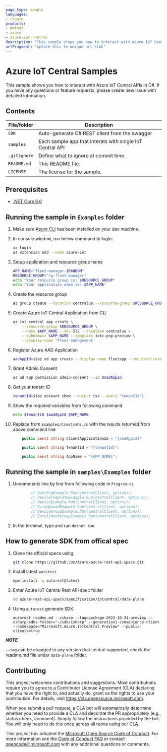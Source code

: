 ```yaml
---
page_type: sample
languages:
- csharp
products:
- dotnet
- azure
- azure-iot-central
description: "This sample shows you how to interact with Azure IoT Central APIs"
urlFragment: "update-this-to-unique-url-stub"
---
```


# Azure IoT Central Samples
This sample shows you how to interact with Azure IoT Central APIs in C#. 
If you have any questions or feature requests, please create new issue with detailed infomation.

## Contents

| File/folder       | Description                                |
|-------------------|--|
| `SDK`      | Auto-generate C# REST client from the swagger|
| `samples`         | Each sample app that interats with single IoT Central API |
| `.gitignore`      | Define what to ignore at commit time.        |
| `README.md`       | This README file.                            |
| `LICENSE`         | The license for the sample.                  |

## Prerequisites

- [.NET Core 6.0](https://dotnet.microsoft.com/download)

## Running the sample in `Examples` folder
1. Make sure [Azure CLI](https://docs.microsoft.com/cli/azure/install-azure-cli?view=azure-cli-latest) has been installed on your dev machine.
1. In console window, run below command to login:

    ```bash
    az login
    az extension add --name azure-iot
    ```

1. Setup application and resource group name
    ```bash
    APP_NAME="fleet-manager-$RANDOM"
    RESOURCE_GROUP="rg-fleet-manager"
    echo "Your resource group is: $RESOURCE_GROUP"
    echo "Your application name is: $APP_NAME"
    ```

1. Create the resource group
     ```bash
     az group create --location centralus --resource-group $RESOURCE_GROUP
    ```

1. Create Azure IoT Central Application from CLI
    ```bash
    az iot central app create \
        --resource-group $RESOURCE_GROUP \
        --name $APP_NAME --sku ST2 --location centralus \
        --subdomain $APP_NAME --template iotc-pnp-preview \
        --display-name 'Fleet management' 
    ```

1. Register Azure AAD Application
    ```bash
    aadAppId=$(az ad app create --display-name fleetapp --required-resource-accesses @manifest.json --is-fallback-public-client true --public-client-redirect-uris http://localhost --sign-in-audience AzureADmyOrg --output tsv --query "appId")
    ```

1. Grant Admin Consent
    ```bash
    az ad app permission admin-consent --id $aadAppId
    ```

1. Get your tenant ID
    ```bash
    tenantId=$(az account show --output tsv --query "tenantId")
    ```

1. Show the required variables from following command
    ```bash
    echo $tenantId $aadAppId $APP_NAME
    ```

1. Replace from `Examples/Constants.cs` with the results returned from above command line
    ```csharp
        public const string ClientApplicationId = "{aadAppId}"

        public const string TenantId = "{tenantId}";

        public const string AppName = "{APP_NAME}";
    ```

## Running the sample in `samples\Examples` folder

1. Uncomments line by line from following code in `Program.cs`
    ```csharp
            // UserOrgExample.Run(centralClient, options);
            // DeviceTemplateExample.Run(centralClient, options);
            // DeviceExample.Run(centralClient, options);
            // FileUploadExample.Run(centralClient, options);
            // DeviceGroupExample.Run(centralClient, options);
            // EnrollmentGroupExample.Run(centralClient, options);    
    ```

2. In the terminal, type and run `dotnet run`.

## How to generate SDK from offical spec

1. Clone the official specs using 
    ```bash
    git clone https://github.com/Azure/azure-rest-api-specs.git
    ```

2. Install latest `autorest`
    ```bash
    npm install -g autorest@latest
    ```

3. Enter Azure IoT Central Rest API spec folder
    ```bash
    cd azure-rest-api-specs/specification/iotcentral/data-plane    
    ```

4. Using `autorest` generate SDK
    ```
    autorest readme.md --csharp --tag=package-2022-10-31-preview --csharp-sdks-folder="~/sdk/csharp" --generation1-convenience-client --namespace="Microsoft.Azure.IoTCentral.Preview" --public-clients=true
    ```

**_NOTE_**

`--tag` can be changed to any version that central supported, check the readme.md file under `data-plane` folder. 

## Contributing

This project welcomes contributions and suggestions.  Most contributions require you to agree to a
Contributor License Agreement (CLA) declaring that you have the right to, and actually do, grant us
the rights to use your contribution. For details, visit https://cla.opensource.microsoft.com.

When you submit a pull request, a CLA bot will automatically determine whether you need to provide
a CLA and decorate the PR appropriately (e.g., status check, comment). Simply follow the instructions
provided by the bot. You will only need to do this once across all repos using our CLA.

This project has adopted the [Microsoft Open Source Code of Conduct](https://opensource.microsoft.com/codeofconduct/).
For more information see the [Code of Conduct FAQ](https://opensource.microsoft.com/codeofconduct/faq/) or
contact [opencode@microsoft.com](mailto:opencode@microsoft.com) with any additional questions or comments.
